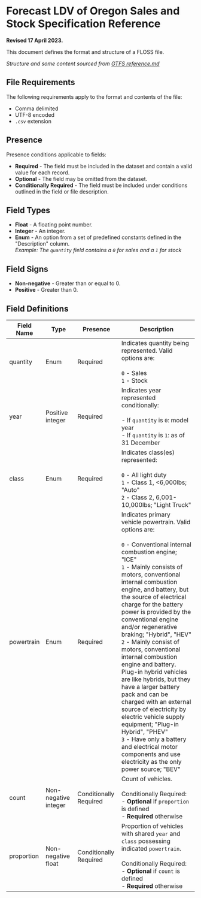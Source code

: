 # Forecast LDV of Oregon Sales and Stock Specification Reference

**Revised 17 April 2023.**

This document defines the format and structure of a FLOSS file.

_Structure and some content sourced from [GTFS reference.md](https://github.com/google/transit/blob/master/gtfs/spec/en/reference.md)_

## File Requirements

The following requirements apply to the format and contents of the file:

- Comma delimited
- UTF-8 encoded
- `.csv` extension

## Presence

Presence conditions applicable to fields:

- **Required** - The field must be included in the dataset and contain a valid value for each record.
- **Optional** - The field may be omitted from the dataset.
- **Conditionally Required** - The field must be included under conditions outlined in the field or file description.

## Field Types

- **Float** - A floating point number.
- **Integer** - An integer.
- **Enum** - An option from a set of predefined constants defined in the "Description" column. <br> _Example: The `quantity` field contains a `0` for sales and a `1` for stock_

## Field Signs

- **Non-negative** - Greater than or equal to 0.
- **Positive** - Greater than 0.

## Field Definitions

| **Field Name** | **Type** | **Presence** | **Description** |
|---|---|---|---|
| quantity | Enum | Required | Indicates quantity being represented. Valid options are:<br><br>`0` - Sales<br>`1` - Stock |
| year | Positive integer | Required | Indicates year represented conditionally:<br><br>- If `quantity` is `0`: model year<br>- If `quantity` is `1`: as of 31 December |
| class | Enum | Required | Indicates class(es) represented:<br><br>`0` - All light duty<br>`1` - Class 1, <6,000lbs; "Auto"<br>`2` - Class 2, 6,001-10,000lbs; "Light Truck" |
| powertrain | Enum | Required | Indicates primary vehicle powertrain. Valid options are:<br><br>`0` - Conventional internal combustion engine; "ICE"<br>`1` - Mainly consists of motors, conventional internal combustion engine, and battery, but the source of electrical charge for the battery power is provided by the conventional engine and/or regenerative braking; "Hybrid", "HEV"<br>`2` - Mainly consist of motors, conventional internal combustion engine and battery. Plug-in hybrid vehicles are like hybrids, but they have a larger battery pack and can be charged with an external source of electricity by electric vehicle supply equipment; "Plug-in Hybrid", "PHEV"<br>`3` - Have only a battery and electrical motor components and use electricity as the only power source; "BEV" |
| count | Non-negative integer | Conditionally Required | Count of vehicles.<br><br>Conditionally Required:<br>- **Optional** if `proportion` is defined<br>- **Required** otherwise |
| proportion | Non-negative float | Conditionally Required | Proportion of vehicles with shared `year` and `class` possessing indicated `powertrain`.<br><br>Conditionally Required:<br>- **Optional** if `count` is defined<br>- **Required** otherwise |
